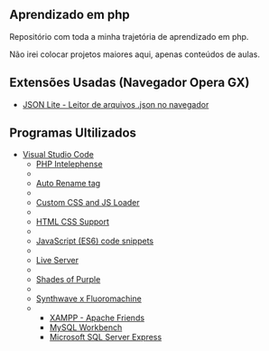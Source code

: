 ## Aprendizado em php


<p>Repositório com toda a minha trajetória de aprendizado em php.</p>

<p>Não irei colocar projetos maiores aqui, apenas conteúdos de aulas.</p>

## Extensões Usadas (Navegador Opera GX)

<ul>
    <li><a href="https://addons.opera.com/pt-br/extensions/details/json-lite/">JSON Lite - Leitor de arquivos .json no navegador</a></li>
</ul>


## Programas Ultilizados
<ul>
    <li><a href="https://code.visualstudio.com">Visual Studio Code</a>
    <ul>
        <li><a href="https://marketplace.visualstudio.com/items?itemName=bmewburn.vscode-intelephense-client">PHP Intelephense</a><li>
        <li><a href="https://marketplace.visualstudio.com/items?itemName=formulahendry.auto-rename-tag">Auto Rename tag</a><li>
        <li><a href="https://marketplace.visualstudio.com/items?itemName=be5invis.vscode-custom-css">Custom CSS and JS Loader</a><li>
        <li><a href="https://marketplace.visualstudio.com/items?itemName=ecmel.vscode-html-css">HTML CSS Support</a><li>
        <li><a href="https://marketplace.visualstudio.com/items?itemName=xabikos.JavaScriptSnippets">JavaScript (ES6) code snippets</a><li>
        <li><a href="https://marketplace.visualstudio.com/items?itemName=ritwickdey.LiveServer">Live Server</a><li>
        <li><a href="https://marketplace.visualstudio.com/items?itemName=ahmadawais.shades-of-purple">Shades of Purple</a><li>
        <li><a href="https://marketplace.visualstudio.com/items?itemName=webrender.synthwave-x-fluoromachine"> Synthwave x Fluoromachine</a><li>
    <ul></li>
    <li><a href="https://www.apachefriends.org/pt_br/">XAMPP - Apache Friends</a></li>
    <li><a href="https://www.mysql.com/products/workbench/">MySQL Workbench</a></li>
    <li><a href="https://www.microsoft.com/pt-br/sql-server/sql-server-downloads">Microsoft SQL Server Express</a></li>
</ul>

